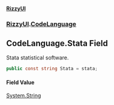 #### [RizzyUI](index 'index')
### [RizzyUI](RizzyUI 'RizzyUI').[CodeLanguage](RizzyUI.CodeLanguage 'RizzyUI.CodeLanguage')

## CodeLanguage.Stata Field

Stata statistical software.

```csharp
public const string Stata = stata;
```

#### Field Value
[System.String](https://docs.microsoft.com/en-us/dotnet/api/System.String 'System.String')
